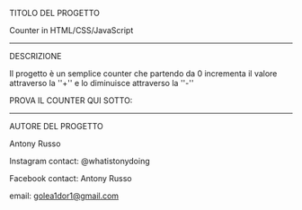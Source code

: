 TITOLO DEL PROGETTO

Counter in HTML/CSS/JavaScript

---------------------------------

DESCRIZIONE

Il progetto è un semplice counter che partendo da 0 incrementa il valore attraverso la ''+'' e lo diminuisce attraverso la ''-''

PROVA IL COUNTER QUI SOTTO:

-----------------------------------

AUTORE DEL PROGETTO

Antony Russo

Instagram contact: @whatistonydoing

Facebook contact: Antony Russo

email: golea1dor1@gmail.com

